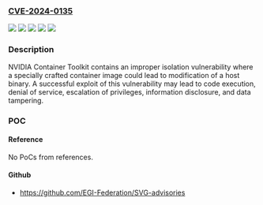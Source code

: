 ### [CVE-2024-0135](https://cve.mitre.org/cgi-bin/cvename.cgi?name=CVE-2024-0135)
![](https://img.shields.io/static/v1?label=Product&message=NVIDIA%20Container%20Toolkit&color=blue)
![](https://img.shields.io/static/v1?label=Product&message=NVIDIA%20GPU%20Operator&color=blue)
![](https://img.shields.io/static/v1?label=Version&message=All%20versions%20up%20to%20and%20including%2024.9.0%20&color=brightgreen)
![](https://img.shields.io/static/v1?label=Version&message=All%20versions%20up%20to%20and%20including%20v1.17.0%20&color=brightgreen)
![](https://img.shields.io/static/v1?label=Vulnerability&message=CWE-653&color=brightgreen)

### Description

NVIDIA Container Toolkit contains an improper isolation vulnerability where a specially crafted container image could lead to modification of a host binary. A successful exploit of this vulnerability may lead to code execution, denial of service, escalation of privileges, information disclosure, and data tampering.

### POC

#### Reference
No PoCs from references.

#### Github
- https://github.com/EGI-Federation/SVG-advisories

